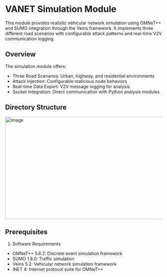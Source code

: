 # VANET Simulation Module
This module provides realistic vehicular network simulation using OMNeT++ and SUMO integration through the Veins framework. It implements three different road scenarios with configurable attack patterns and real-time V2V communication logging.

## Overview
The simulation module offers:
- Three Road Scenarios: Urban, highway, and residential environments
- Attack Injection: Configurable malicious node behaviors
- Real-time Data Export: V2V message logging for analysis
- Socket Integration: Direct communication with Python analysis modules

## Directory Structure
<img width="735" height="330" alt="image" src="https://github.com/user-attachments/assets/4387bb38-7285-4b75-822b-36a09d44a0cf" />

## Prerequisites
1. Software Requirements

- OMNeT++ 5.6.2: Discrete event simulation framework
- SUMO 1.8.0: Traffic simulation
- Veins 5.2: Vehicular network simulation framework
- INET 4: Internet protocol suite for OMNeT++
